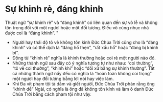 # Sự khinh rẻ, đáng khinh

Thuật ngữ “sự khinh rẻ” và “đáng khinh” có liên quan đến sự vô lễ và không tôn trọng đối với một người hoặc một đối tượng.  Điều vô cùng nhục nhã được coi là “đáng khinh”.  "
- Người hay thái độ tỏ vẻ không tôn kính Đức Chúa Trời cũng cho là “đáng khinh” và có thể dịch là “đáng hổ thẹn”, “rất xấu hổ” hoặc “đáng bị khinh bỉ”.
- Động từ “khinh rẻ” nghĩa là khinh thường hoặc coi rẻ một người nào đó.
- Những thành ngữ sau đây có ý nghĩa tương tự như nhau: “coi thường”, “tỏ vẻ coi thường”, “khinh khi” hoặc “đối xử bằng sự khinh thường”. Tất cả những thành ngữ nầy đều có nghĩa là “hoàn toàn không coi trọng” một người hay đối tượng bằng lời nói hay việc làm.
- Khi Đa vít phạm tội tà dâm và giết người, Đức Chúa Trới phán rằng ông “khinh dể” Ngài, có nghĩa là ông đã không tôn kính và làm ô danh Đức Chúa Trời bằng cách phạm tội như vậy.

